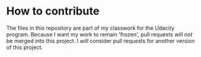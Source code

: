 # How to contribute

The files in this repository are part of my classwork for the Udacity program. Because I want my work to remain 'frozen', pull requests will _not_ be merged into this project. I _will_ consider pull requests for another version of this project.
